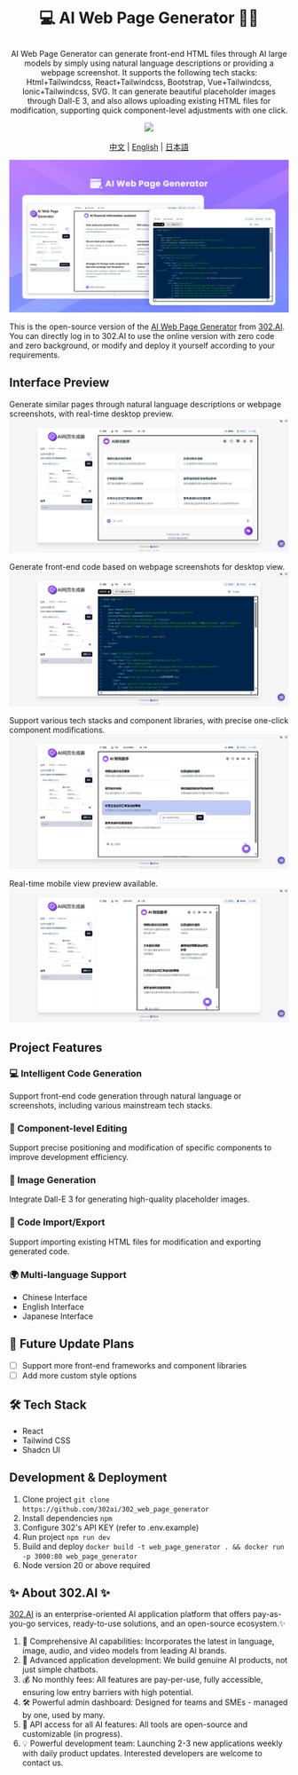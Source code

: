 # <p align="center"> 💻 AI Web Page Generator 🚀✨</p>

<p align="center">AI Web Page Generator can generate front-end HTML files through AI large models by simply using natural language descriptions or providing a webpage screenshot. It supports the following tech stacks: Html+Tailwindcss, React+Tailwindcss, Bootstrap, Vue+Tailwindcss, Ionic+Tailwindcss, SVG. It can generate beautiful placeholder images through Dall-E 3, and also allows uploading existing HTML files for modification, supporting quick component-level adjustments with one click.</p>

<p align="center"><a href="https://302.ai/en/tools/front/" target="blank"><img src="https://file.302.ai/gpt/imgs/github/20250102/72a57c4263944b73bf521830878ae39a.png" /></a></p >

<p align="center"><a href="README_zh.md">中文</a> | <a href="README.md">English</a> | <a href="README_ja.md">日本語</a></p>

![](docs/302_AI_Web_Page_Generator_en.png)

This is the open-source version of the [AI Web Page Generator](https://302.ai/en/tools/front/) from [302.AI](https://302.ai/en/). You can directly log in to 302.AI to use the online version with zero code and zero background, or modify and deploy it yourself according to your requirements.

## Interface Preview
Generate similar pages through natural language descriptions or webpage screenshots, with real-time desktop preview.
![](docs/302_AI_Web_Page_Generator_screenshot_01.png)

Generate front-end code based on webpage screenshots for desktop view.
![](docs/302_AI_Web_Page_Generator_screenshot_02.png)

Support various tech stacks and component libraries, with precise one-click component modifications.
![](docs/302_AI_Web_Page_Generator_screenshot_03.png)   

Real-time mobile view preview available.
![](docs/302_AI_Web_Page_Generator_screenshot_04.png)   

## Project Features
### 💻 Intelligent Code Generation
Support front-end code generation through natural language or screenshots, including various mainstream tech stacks.
### 🎯 Component-level Editing
Support precise positioning and modification of specific components to improve development efficiency.
### 🎨 Image Generation
Integrate Dall-E 3 for generating high-quality placeholder images.
### 🔄 Code Import/Export
Support importing existing HTML files for modification and exporting generated code.
### 🌍 Multi-language Support
- Chinese Interface
- English Interface
- Japanese Interface

## 🚩 Future Update Plans
- [ ] Support more front-end frameworks and component libraries
- [ ] Add more custom style options

## 🛠️ Tech Stack
- React
- Tailwind CSS
- Shadcn UI

## Development & Deployment
1. Clone project `git clone https://github.com/302ai/302_web_page_generator`
2. Install dependencies `npm`
3. Configure 302's API KEY (refer to .env.example)
4. Run project `npm run dev`
5. Build and deploy `docker build -t web_page_generator . && docker run -p 3000:80 web_page_generator`
6. Node version 20 or above required

## ✨ About 302.AI ✨
[302.AI](https://302.ai/en/) is an enterprise-oriented AI application platform that offers pay-as-you-go services, ready-to-use solutions, and an open-source ecosystem.✨
1. 🧠 Comprehensive AI capabilities: Incorporates the latest in language, image, audio, and video models from leading AI brands.
2. 🚀 Advanced application development: We build genuine AI products, not just simple chatbots.
3. 💰 No monthly fees: All features are pay-per-use, fully accessible, ensuring low entry barriers with high potential.
4. 🛠 Powerful admin dashboard: Designed for teams and SMEs - managed by one, used by many.
5. 🔗 API access for all AI features: All tools are open-source and customizable (in progress).
6. 💡 Powerful development team: Launching 2-3 new applications weekly with daily product updates. Interested developers are welcome to contact us.